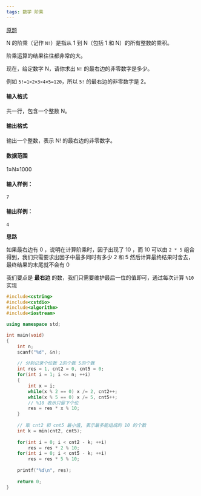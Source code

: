 ```yaml
---
tags: 数学 阶乘
---
```




[原题](https://www.acwing.com/problem/content/1383/)



N 的阶乘（记作 `N!`）是指从 1 到 N（包括 1 和 N）的所有整数的乘积。

阶乘运算的结果往往都非常的大。

现在，给定数字 N，请你求出 `N!` 的最右边的非零数字是多少。

例如 `5!=1×2×3×4×5=120`，所以 `5!` 的最右边的非零数字是 2。

#### 输入格式

共一行，包含一个整数 N。

#### 输出格式

输出一个整数，表示 N! 的最右边的非零数字。

#### 数据范围

1≤N≤1000

#### 输入样例：

```
7
```

#### 输出样例：

```
4
```



**思路**

如果最右边有 0 ，说明在计算阶乘时，因子出现了 10 ，而 10 可以由 `2 * 5` 组合得到，我们只需要求出因子中最多同时有多少 2 和 5 然后计算最终结果时舍去，最终结果的末尾就不会有 0

我们要点是 **最右边** 的数，我们只需要维护最后一位的值即可，通过每次计算 `%10` 实现

```cpp
#include<cstring>
#include<cstdio>
#include<algorithm>
#include<iostream>

using namespace std;

int main(void)
{
    int n;
    scanf("%d", &n);
    
    // 分别记录个位数 2的个数 5的个数
    int res = 1, cnt2 = 0, cnt5 = 0;
    for(int i = 1; i <= n; ++i)
    {
        int x = i;
        while(x % 2 == 0) x /= 2, cnt2++;
        while(x % 5 == 0) x /= 5, cnt5++;
        // %10 表示只留下个位
        res = res * x % 10;
    }
    
    // 取 cnt2 和 cnt5 最小值, 表示最多能组成的 10 的个数
    int k = min(cnt2, cnt5);
    
    for(int i = 0; i < cnt2 - k; ++i)
        res = res * 2 % 10;
    for(int i = 0; i < cnt5 - k; ++i)
        res = res * 5 % 10;
        
    printf("%d\n", res);
    
    return 0;
}
```

